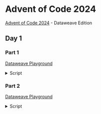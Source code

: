 # Advent of Code 2024
[Advent of Code 2024](https://adventofcode.com/) - Dataweave Edition

## Day 1

### Part 1

<a href="https://dataweave.mulesoft.com/learn/playground?projectMethod=GHRepo&repo=EduardaSRBastos%2Fadvent-of-code-2024&path=day1%2Fpart1">Dataweave Playground<a>

<details>
  <summary>Script</summary>

```dataweave
%dw 2.0
input payload application/csv separator=" ", header=false
output application/json

var leftOrdered = payload.column_0 orderBy ((item) -> item)
var rightOrdered = payload.column_3 orderBy ((item) -> item)
var distances = leftOrdered map ((item, index) -> 
                        abs(item - rightOrdered[index]))
---
"Total Distance: ": sum(distances default [])
```
</details>

### Part 2

<a href="https://dataweave.mulesoft.com/learn/playground?projectMethod=GHRepo&repo=EduardaSRBastos%2Fadvent-of-code-2024&path=day1%2Fpart2">Dataweave Playground<a>

<details>
  <summary>Script</summary>

```dataweave
%dw 2.0
input payload application/csv separator=" ", header=false
import * from dw::core::Arrays
output application/json

var left = payload.column_0
var right = payload.column_3

var similarity = left map ((item) -> 
                    (right countBy ($ ~= item) default 0) * item)
---
"Similarity Score": sum(similarity default [])
```
</details>